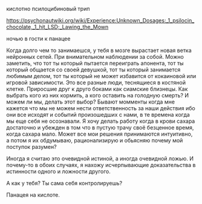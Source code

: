 
кислотно псилоцибиновый трип

https://psychonautwiki.org/wiki/Experience:Unknown_Dosages:_1_psilocin_chocolate,_1_hit_LSD;_Lawing_the_Mown

ночью в гости к панацее

Когда долго чем то занимаешся, у тебя в мозге вырастает новая ветка нейронных сетей. При внимательном наблюдении за собой. Можно заметить, что тот ты который пытается переиграть апонента, тот ты который общается со своей девушкой, тот ты который занимается любимым делом, тот ты который не может избавится от кокаиновой или игровой зависимости. Это все разные люди, теснящиеся в костяной клетке. Приросшие друг к друго боками как сиамские близнецы. Как выбрать кого из них кормить, а кого оставить на голодную смерть? И можем ли мы, делать этот выбор? Бывают момменты когда мне кажется что мы не можем нести ответственность за наши действия ибо они все исходят и событий произошедших с нами, в те времена когда мы еще себя не осознавали. Я хочу делать работу когда в крови сахара достаточно и убежден в том что в пустую трачу своё безценное время, когда сахара мало.
Может все мои решения принимаются интуитивно, а потом я их обдумываю, рационализирую и обьясняю почему мой поступок разумен?

Иногда я считаю это очевидной истиной, а иногда очевидной ложью. И почему-то в обоих случаях, я нахожу исчерпывающие доказательства в истинности одного и ложности другого.

А как у тебя? Ты сама себя контролируешь?

Панацея на кислоте.